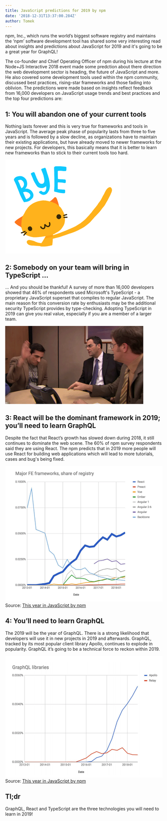 ```yaml
---
title: JavaScript predictions for 2019 by npm
date: '2018-12-31T13:37:00.284Z'
author: Tomek
---
```


npm, Inc., which runs the world’s biggest software registry and maintains the ‘npm’ software development tool has shared some very interesting read about insights and predictions about JavaScript for 2019 and it's going to be a great year for GraphQL!


The co-founder and Chief Operating Officer of npm during his lecture at the Node+JS Interactive 2018 event made some predction about there direction the web development sector is heading, the future of JavaScript and more. He also covered some development tools used within the npm community, discussed best practices, rising-star frameworks and those fading into oblivion. The predictions were made based on insights reflect feedback from 16,000 developers on JavaScript usage trends and best practices and the top four predictions are:


## 1: You will abandon one of your current tools

Nothing lasts forever and this is very true for frameworks and tools in JavaScript. The average peak phase of popularity lasts from three to five years and is followed by a slow decline, as organizations have to maintain their existing applications, but have already moved to newer frameworks for new projects. For developers, this basically means that it is better to learn new frameworks than to stick to their current tools too hard.

![bye.gif](bye.gif)

## 2: Somebody on your team will bring in TypeScript ...

... And you should be thankful! A survey of more than 16,000 developers showed that 46% of respondents used Microsoft's TypeScript - a proprietary JavaScript superset that compiles to regular JavaScript. The main reason for this conversion rate by enthusiasts may be the additional security TypeScript provides by type-checking. Adopting TypeScript in 2019 can give you real value, especially if you are a member of a larger team.

![thanks.gif](thanks.gif)

## 3: React will be the dominant framework in 2019; you’ll need to learn GraphQL

Despite the fact that React’s growth has slowed down during 2018, it still continues to dominate the web scene. The 60% of npm survey respondents said they are using React. The npm predicts that in 2019 more people will use React for building web applications which will lead to more tutorials, cases and bug's being fixed.


![react.png](react.png)
Source: [This year in JavaScript by npm](https://img04.en25.com/Web/NPMInc/%7B82407d56-74c7-4fde-a3b7-59a2df23544f%7D_This_Year_In_JavaScript__2019_Predictions_Copy.pdf)



## 4: You’ll need to learn GraphQL

The 2019 will be the year of GraphQL. There is a strong likelihood that developers will use it in new projects in 2019 and afterwards. GraphQL, tracked by its most popular client library Apollo, continues to explode in popularity. GraphQL it’s going to be a technical force to reckon within 2019.

![graphql.png](graphql.png)
Source: [This year in JavaScript by npm](https://img04.en25.com/Web/NPMInc/%7B82407d56-74c7-4fde-a3b7-59a2df23544f%7D_This_Year_In_JavaScript__2019_Predictions_Copy.pdf)




## Tl;dr

GraphQL, React and TypeScript are the three technologies you will need to learn in 2019!






